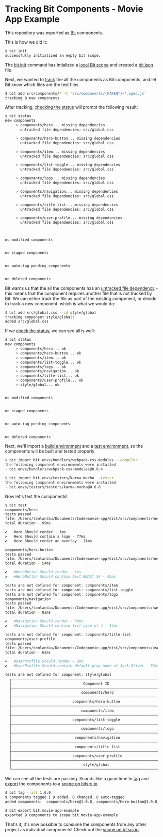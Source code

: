 # Tracking Bit Components - Movie App Example

This repository was exported as [Bit](https://docs.bitsrc.io/docs/what-is-bit.html) components.

This is how we did it:

```bash
$ bit init
successfully initialized an empty bit scope.
```

The [bit init](https://docs.bitsrc.io/docs/cli-init.html) command has intialized a [local Bit scope](https://docs.bitsrc.io/docs/what-is-bit.html#what-is-a-scope-collection) and created a [bit.json](https://docs.bitsrc.io/docs/conf-bit-json.html) file.

Next, we wanted to [track](https://docs.bitsrc.io/docs/isolating-and-tracking-components.html) the all the components as Bit components, and let Bit know which files are the test files.

```bash
$ bit add src/components/* -t 'src/components/{PARENT}/*.spec.js'
tracking 8 new components
```

After tracking, [checking the status](https://docs.bitsrc.io/docs/cli-status.html) will prompt the following result:

```bash
$ bit status
new components
     > components/hero... missing dependencies
       untracked file dependencies: src/global.css

     > components/hero-button... missing dependencies
       untracked file dependencies: src/global.css

     > components/item... missing dependencies
       untracked file dependencies: src/global.css

     > components/list-toggle... missing dependencies
       untracked file dependencies: src/global.css

     > components/logo... missing dependencies
       untracked file dependencies: src/global.css

     > components/navigation... missing dependencies
       untracked file dependencies: src/global.css

     > components/title-list... missing dependencies
       untracked file dependencies: src/global.css

     > components/user-profile... missing dependencies
       untracked file dependencies: src/global.css



no modified components


no staged components


no auto-tag pending components


no deleted components
```

Bit warns us that the all the components has an [untracked file dependency](https://docs.bitsrc.io/docs/isolating-and-tracking-components.html#tracking-a-component-with-dependencies) - this means that the component requires another file that is not tracked by Bit. We can either track the file as part of the existing component, or decide to track a new component, which is what we would do:

```bash
$ bit add src/global.css --id style/global
tracking component style/global:
added src/global.css
```

If we [check the status](https://docs.bitsrc.io/docs/cli-status.html), we can see all is well:

```bash
$ bit status
new components
     > components/hero... ok
     > components/hero-button... ok
     > components/item... ok
     > components/list-toggle... ok
     > components/logo... ok
     > components/navigation... ok
     > components/title-list... ok
     > components/user-profile... ok
     > style/global... ok


no modified components


no staged components


no auto-tag pending components


no deleted components
```

Next, we'll import a [build environment](https://docs.bitsrc.io/docs/building-components.html#defining-a-default-compiler-for-your-project) and a [test environment](https://docs.bitsrc.io/docs/testing-components.html#defining-a-tester-for-your-project), so the components will be built and tested properly:

```bash
$ bit import bit.envs/bundlers/webpack-css-modules --compiler
the following component environments were installed
- bit.envs/bundlers/webpack-css-modules@0.0.4

$ bit import bit.envs/testers/karma-mocha --tester
the following component environments were installed
- bit.envs/testers/testers/karma-mocha@0.0.8
```

Now let's test the components!

```bash
$ bit test
components/hero
tests passed
file: /Users/tomlandau/Documents/Code/movie-app/dist/src/components/hero/Hero.spec.js
total duration - 99ms

✔   Hero Should render - 1ms
✔   Hero Should contain a logo - 77ms
✔   Hero Should render an overlay - 11ms

components/hero-button
tests passed
file: /Users/tomlandau/Documents/Code/movie-app/dist/src/components/hero-button/HeroButton.spec.js
total duration - 54ms

✔   #HeroButton Should render - 1ms
✔   #HeroButton Should contain text REACT SF - 45ms

tests are not defined for component: components/item
tests are not defined for component: components/list-toggle
tests are not defined for component: components/logo
components/navigation
tests passed
file: /Users/tomlandau/Documents/Code/movie-app/dist/src/components/navigation/Navigation.spec.js
total duration - 82ms

✔   #Navigation Should render - 59ms
✔   #Navigation Should contain list size of 4 - 14ms

tests are not defined for component: components/title-list
components/user-profile
tests passed
file: /Users/tomlandau/Documents/Code/movie-app/dist/src/components/user-profile/UserProfile.spec.js
total duration - 62ms

✔   #UserProfile Should render - 2ms
✔   #UserProfile Should contain default prop name of Jack Oliver - 53ms

tests are not defined for component: style/global
  ┌───────────────────────────────────────────────────────────────────────────────┬─────────────────────────────────────────────────┐
  │                                 Component ID                                  │                  Specs Results                  │
  ├───────────────────────────────────────────────────────────────────────────────┼─────────────────────────────────────────────────┤
  │                                components/hero                                │                     passed                      │
  ├───────────────────────────────────────────────────────────────────────────────┼─────────────────────────────────────────────────┤
  │                            components/hero-button                             │                     passed                      │
  ├───────────────────────────────────────────────────────────────────────────────┼─────────────────────────────────────────────────┤
  │                                components/item                                │              tests are not defined              │
  ├───────────────────────────────────────────────────────────────────────────────┼─────────────────────────────────────────────────┤
  │                            components/list-toggle                             │              tests are not defined              │
  ├───────────────────────────────────────────────────────────────────────────────┼─────────────────────────────────────────────────┤
  │                                components/logo                                │              tests are not defined              │
  ├───────────────────────────────────────────────────────────────────────────────┼─────────────────────────────────────────────────┤
  │                             components/navigation                             │                     passed                      │
  ├───────────────────────────────────────────────────────────────────────────────┼─────────────────────────────────────────────────┤
  │                             components/title-list                             │              tests are not defined              │
  ├───────────────────────────────────────────────────────────────────────────────┼─────────────────────────────────────────────────┤
  │                            components/user-profile                            │                     passed                      │
  ├───────────────────────────────────────────────────────────────────────────────┼─────────────────────────────────────────────────┤
  │                                 style/global                                  │              tests are not defined              │
  └───────────────────────────────────────────────────────────────────────────────┴─────────────────────────────────────────────────┘
```

We can see all the tests are passing. Sounds like a good time to [tag](https://docs.bitsrc.io/docs/versioning-tracked-components.html) and [export](https://docs.bitsrc.io/docs/cli-export.html) the components to a [scope on bitsrc.io](https://bitsrc.io/bit/movie-app-example).

```bash
$ bit tag --all 1.0.0
9 components tagged | 9 added, 0 changed, 0 auto-tagged
added components:  components/hero@1.0.0, components/hero-button@1.0.0, components/item@1.0.0, components/list-toggle@1.0.0, components/logo@1.0.0, components/navigation@1.0.0, components/title-list@1.0.0, components/user-profile@1.0.0, style/global@1.0.0

$ bit export bit.movie-app-example
exported 9 components to scope bit.movie-app-example
```

That's it, it's now possible to consume the components from any other project as individual components!
Check out the [scope on bitsrc.io](https://bitsrc.io/bit/movie-app-example).
